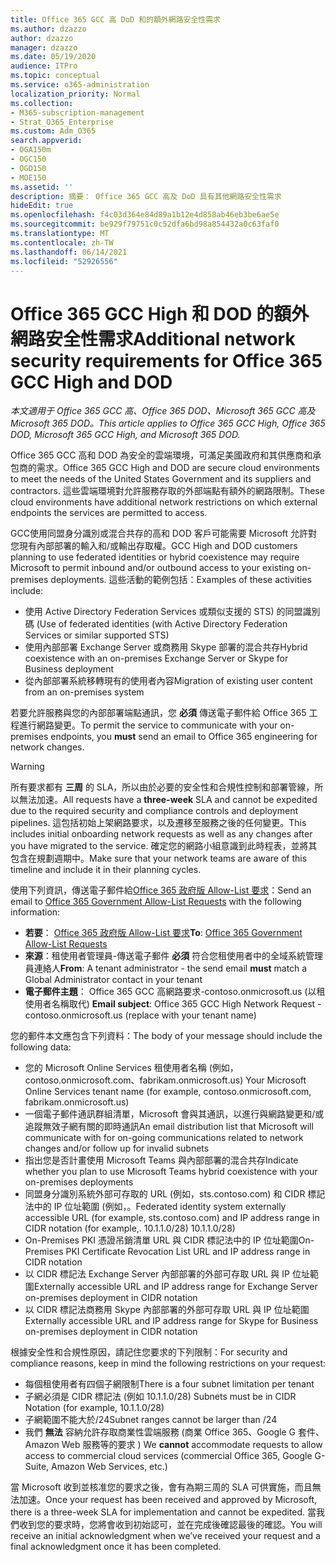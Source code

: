 ```yaml
---
title: Office 365 GCC 高 DoD 和的額外網路安全性需求
ms.author: dzazzo
author: dzazzo
manager: dzazzo
ms.date: 05/19/2020
audience: ITPro
ms.topic: conceptual
ms.service: o365-administration
localization_priority: Normal
ms.collection:
- M365-subscription-management
- Strat_O365_Enterprise
ms.custom: Adm_O365
search.appverid:
- OGA150m
- OGC150
- OGD150
- MOE150
ms.assetid: ''
description: 摘要： Office 365 GCC 高及 DoD 具有其他網路安全性需求
hideEdit: true
ms.openlocfilehash: f4c03d364e84d89a1b12e4d858ab46eb3be6ae5e
ms.sourcegitcommit: be929f79751c0c52dfa6bd98a854432a0c63faf0
ms.translationtype: MT
ms.contentlocale: zh-TW
ms.lasthandoff: 06/14/2021
ms.locfileid: "52926556"
---
```

# <a name="additional-network-security-requirements-for-office-365-gcc-high-and-dod"></a><span data-ttu-id="24dd0-103">Office 365 GCC High 和 DOD 的額外網路安全性需求</span><span class="sxs-lookup"><span data-stu-id="24dd0-103">Additional network security requirements for Office 365 GCC High and DOD</span></span>

<span data-ttu-id="24dd0-104">*本文適用于 Office 365 GCC 高、Office 365 DOD、Microsoft 365 GCC 高及 Microsoft 365 DOD。*</span><span class="sxs-lookup"><span data-stu-id="24dd0-104">*This article applies to Office 365 GCC High, Office 365 DOD, Microsoft 365 GCC High, and Microsoft 365 DOD.*</span></span>

<span data-ttu-id="24dd0-105">Office 365 GCC 高和 DOD 為安全的雲端環境，可滿足美國政府和其供應商和承包商的需求。</span><span class="sxs-lookup"><span data-stu-id="24dd0-105">Office 365 GCC High and DOD are secure cloud environments to meet the needs of the United States Government and its suppliers and contractors.</span></span>  <span data-ttu-id="24dd0-106">這些雲端環境對允許服務存取的外部端點有額外的網路限制。</span><span class="sxs-lookup"><span data-stu-id="24dd0-106">These cloud environments have additional network restrictions on which external endpoints the services are permitted to access.</span></span>

<span data-ttu-id="24dd0-107">GCC使用同盟身分識別或混合共存的高和 DOD 客戶可能需要 Microsoft 允許對您現有內部部署的輸入和/或輸出存取權。</span><span class="sxs-lookup"><span data-stu-id="24dd0-107">GCC High and DOD customers planning to use federated identities or hybrid coexistence may require Microsoft to permit inbound and/or outbound access to your existing on-premises deployments.</span></span>  <span data-ttu-id="24dd0-108">這些活動的範例包括：</span><span class="sxs-lookup"><span data-stu-id="24dd0-108">Examples of these activities include:</span></span>

* <span data-ttu-id="24dd0-109">使用 Active Directory Federation Services 或類似支援的 STS) 的同盟識別碼 (</span><span class="sxs-lookup"><span data-stu-id="24dd0-109">Use of federated identities (with Active Directory Federation Services or similar supported STS)</span></span>
* <span data-ttu-id="24dd0-110">使用內部部署 Exchange Server 或商務用 Skype 部署的混合共存</span><span class="sxs-lookup"><span data-stu-id="24dd0-110">Hybrid coexistence with an on-premises Exchange Server or Skype for Business deployment</span></span>
* <span data-ttu-id="24dd0-111">從內部部署系統移轉現有的使用者內容</span><span class="sxs-lookup"><span data-stu-id="24dd0-111">Migration of existing user content from an on-premises system</span></span>

<span data-ttu-id="24dd0-112">若要允許服務與您的內部部署端點通訊，您 **必須** 傳送電子郵件給 Office 365 工程進行網路變更。</span><span class="sxs-lookup"><span data-stu-id="24dd0-112">To permit the service to communicate with your on-premises endpoints, you **must** send an email to Office 365 engineering for network changes.</span></span>

> [!WARNING]
> <span data-ttu-id="24dd0-113">所有要求都有 **三周** 的 SLA，所以由於必要的安全性和合規性控制和部署管線，所以無法加速。</span><span class="sxs-lookup"><span data-stu-id="24dd0-113">All requests have a **three-week** SLA and cannot be expedited due to the required security and compliance controls and deployment pipelines.</span></span>  <span data-ttu-id="24dd0-114">這包括初始上架網路要求，以及遷移至服務之後的任何變更。</span><span class="sxs-lookup"><span data-stu-id="24dd0-114">This includes initial onboarding network requests as well as any changes after you have migrated to the service.</span></span>  <span data-ttu-id="24dd0-115">確定您的網路小組意識到此時程表，並將其包含在規劃週期中。</span><span class="sxs-lookup"><span data-stu-id="24dd0-115">Make sure that your network teams are aware of this timeline and include it in their planning cycles.</span></span>

<span data-ttu-id="24dd0-116">使用下列資訊，傳送電子郵件給[Office 365 政府版 Allow-List 要求](mailto:o365gwlt@microsoft.com)：</span><span class="sxs-lookup"><span data-stu-id="24dd0-116">Send an email to [Office 365 Government Allow-List Requests](mailto:o365gwlt@microsoft.com) with the following information:</span></span>

* <span data-ttu-id="24dd0-117">**若要**： [Office 365 政府版 Allow-List 要求](mailto:o365gwlt@microsoft.com)</span><span class="sxs-lookup"><span data-stu-id="24dd0-117">**To**: [Office 365 Government Allow-List Requests](mailto:o365gwlt@microsoft.com)</span></span>
* <span data-ttu-id="24dd0-118">**來源**：租使用者管理員-傳送電子郵件 **必須** 符合您租使用者中的全域系統管理員連絡人</span><span class="sxs-lookup"><span data-stu-id="24dd0-118">**From**: A tenant administrator - the send email **must** match a Global Administrator contact in your tenant</span></span>
* <span data-ttu-id="24dd0-119">**電子郵件主題**： Office 365 GCC 高網路要求-contoso.onmicrosoft.us (以租使用者名稱取代) </span><span class="sxs-lookup"><span data-stu-id="24dd0-119">**Email subject**: Office 365 GCC High Network Request - contoso.onmicrosoft.us (replace with your tenant name)</span></span>

<span data-ttu-id="24dd0-120">您的郵件本文應包含下列資料：</span><span class="sxs-lookup"><span data-stu-id="24dd0-120">The body of your message should include the following data:</span></span>

* <span data-ttu-id="24dd0-121">您的 Microsoft Online Services 租使用者名稱 (例如，contoso.onmicrosoft.com、fabrikam.onmicrosoft.us) </span><span class="sxs-lookup"><span data-stu-id="24dd0-121">Your Microsoft Online Services tenant name (for example, contoso.onmicrosoft.com, fabrikam.onmicrosoft.us)</span></span>
* <span data-ttu-id="24dd0-122">一個電子郵件通訊群組清單，Microsoft 會與其通訊，以進行與網路變更和/或追蹤無效子網有關的即時通訊</span><span class="sxs-lookup"><span data-stu-id="24dd0-122">An email distribution list that Microsoft will communicate with for on-going communications related to network changes and/or follow up for invalid subnets</span></span>
* <span data-ttu-id="24dd0-123">指出您是否計畫使用 Microsoft Teams 與內部部署的混合共存</span><span class="sxs-lookup"><span data-stu-id="24dd0-123">Indicate whether you plan to use Microsoft Teams hybrid coexistence with your on-premises deployments</span></span>
* <span data-ttu-id="24dd0-124">同盟身分識別系統外部可存取的 URL (例如，sts.contoso.com) 和 CIDR 標記法中的 IP 位址範圍 (例如，。</span><span class="sxs-lookup"><span data-stu-id="24dd0-124">Federated identity system externally accessible URL (for example, sts.contoso.com) and IP address range in CIDR notation (for example,.</span></span> <span data-ttu-id="24dd0-125">10.1.1.0/28) </span><span class="sxs-lookup"><span data-stu-id="24dd0-125">10.1.1.0/28)</span></span>
* <span data-ttu-id="24dd0-126">On-Premises PKI 憑證吊銷清單 URL 與 CIDR 標記法中的 IP 位址範圍</span><span class="sxs-lookup"><span data-stu-id="24dd0-126">On-Premises PKI Certificate Revocation List URL and IP address range in CIDR notation</span></span>
* <span data-ttu-id="24dd0-127">以 CIDR 標記法 Exchange Server 內部部署的外部可存取 URL 與 IP 位址範圍</span><span class="sxs-lookup"><span data-stu-id="24dd0-127">Externally accessible URL and IP address range for Exchange Server on-premises deployment in CIDR notation</span></span>
* <span data-ttu-id="24dd0-128">以 CIDR 標記法商務用 Skype 內部部署的外部可存取 URL 與 IP 位址範圍</span><span class="sxs-lookup"><span data-stu-id="24dd0-128">Externally accessible URL and IP address range for Skype for Business on-premises deployment in CIDR notation</span></span>

<span data-ttu-id="24dd0-129">根據安全性和合規性原因，請記住您要求的下列限制：</span><span class="sxs-lookup"><span data-stu-id="24dd0-129">For security and compliance reasons, keep in mind the following restrictions on your request:</span></span>

* <span data-ttu-id="24dd0-130">每個租使用者有四個子網限制</span><span class="sxs-lookup"><span data-stu-id="24dd0-130">There is a four subnet limitation per tenant</span></span>
* <span data-ttu-id="24dd0-131">子網必須是 CIDR 標記法 (例如 10.1.1.0/28) </span><span class="sxs-lookup"><span data-stu-id="24dd0-131">Subnets must be in CIDR Notation (for example, 10.1.1.0/28)</span></span>
* <span data-ttu-id="24dd0-132">子網範圍不能大於/24</span><span class="sxs-lookup"><span data-stu-id="24dd0-132">Subnet ranges cannot be larger than /24</span></span>
* <span data-ttu-id="24dd0-133">我們 **無法** 容納允許存取商業性雲端服務 (商業 Office 365、Google G 套件、Amazon Web 服務等的要求 ) </span><span class="sxs-lookup"><span data-stu-id="24dd0-133">We **cannot** accommodate requests to allow access to commercial cloud services (commercial Office 365, Google G-Suite, Amazon Web Services, etc.)</span></span>

<span data-ttu-id="24dd0-134">當 Microsoft 收到並核准您的要求之後，會有為期三周的 SLA 可供實施，而且無法加速。</span><span class="sxs-lookup"><span data-stu-id="24dd0-134">Once your request has been received and approved by Microsoft, there is a three-week SLA for implementation and cannot be expedited.</span></span>  <span data-ttu-id="24dd0-135">當我們收到您的要求時，您將會收到初始認可，並在完成後確認最後的確認。</span><span class="sxs-lookup"><span data-stu-id="24dd0-135">You will receive an initial acknowledgment when we’ve received your request and a final acknowledgment once it has been completed.</span></span>
